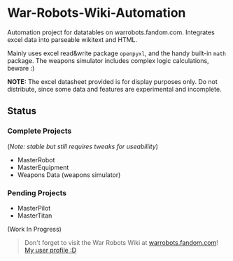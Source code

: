 # War-Robots-Wiki-Automation
Automation project for datatables on warrobots.fandom.com. Integrates excel data into parseable wikitext and HTML. 

Mainly uses excel read&write package `openpyxl`, and the handy built-in `math` package. The weapons simulator includes complex logic calculations, beware :)

__NOTE:__ The excel datasheet provided is for display purposes only. Do not distribute, since some data and features are experimental and incomplete. 


## Status
### Complete Projects
(_Note: stable but still requires tweaks for useabiliity_)
* MasterRobot
* MasterEquipment
* Weapons Data (weapons simulator)

### Pending Projects
* MasterPilot
* MasterTitan

(Work In Progress)

> Don't forget to visit the War Robots Wiki at [warrobots.fandom.com](warrobots.fandom.com)!
> [My user profile :D](warrobots.fandom.com/wiki/User:Bok_the_chicken)
